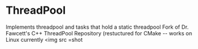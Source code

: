 # ThreadPool
Implements threadpool and tasks that hold a static threadpool
Fork of Dr. Fawcett's C++ ThreadPool Repository (restuctured for CMake -- works on Linux currently
<img src =shot

